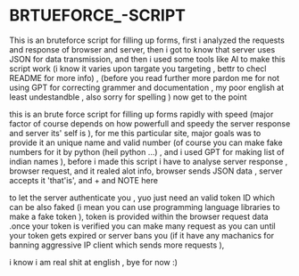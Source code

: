 # BRTUEFORCE_-SCRIPT
This is an bruteforce script for filling up forms, first i analyzed the requests and response of browser and server, then i got to know that server uses JSON for data transmission, and then i used some tools like AI to make this script work (i know it varies upon targate you targeting , bettr to checl README for more info)
, (before you read further more pardon me for not using GPT for correcting grammer and documentation , my poor english at least undestandble , also sorry for spelling )
now get to the point 

this is an brute force script for filling up forms rapidly with speed (major factor of course depends on how powerfull and speedy the server response and server its' self is ), for me this particular site, major goals was to provide it an unique name and valid number (of course you can make fake numbers for it by python (heil python ...) , and i used GPT for making list of indian names ), before i made this script i have to analyse server response , browser request, and it realed alot info, browser sends JSON data , server accepts it 'that'is', and + and NOTE here

to let the server authenticate you , yuo just need an valid token ID which can be also faked (i mean you can use programming language libraries to make a fake token ), token is provided  within the browser request data .once your token is verified you can make many request as you can until your token gets expired or server bans you (if it have any machanics for banning aggressive IP client which sends more requests ), 


i know i am real shit at english , bye for now :)
